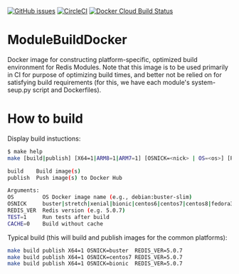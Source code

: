 [![GitHub issues](https://img.shields.io/github/release/RedisLabsModules/ModuleBuildDocker.svg?kill_cache=1)](https://github.com/RedisLabsModules/ModuleBuildDocker/releases/latest)
[![CircleCI](https://circleci.com/gh/RedisLabsModules/ModuleBuildDocker/tree/master.svg?style=svg)](https://circleci.com/gh/RedisLabsModules/ModuleBuildDocker/tree/master)
[![Docker Cloud Build Status](https://img.shields.io/docker/cloud/build/redisfab/rmbuilder.svg)](https://hub.docker.com/r/redisfab/rmbuilder/builds/)

# ModuleBuildDocker
Docker image for constructing platform-specific, optimized build environment for Redis Modules.
Note that this image is to be used primarily in CI for purpose of optimizing build times, and better not be relied on for satisfying build requirements (for this, we have each module's system-seup.py script and Dockerfiles).

# How to build

Display build instuctions:
```sh
$ make help
make [build|publish] [X64=1|ARM8=1|ARM7=1] [OSNICK=<nick> | OS=<os>] [REDIS_VERSION=<ver>] [ARGS...]

build    Build image(s)
publish  Push image(s) to Docker Hub

Arguments:
OS         OS Docker image name (e.g., debian:buster-slim)
OSNICK     buster|stretch|xenial|bionic|centos6|centos7|centos8|fedora30
REDIS_VER  Redis version (e.g. 5.0.7)
TEST=1     Run tests after build
CACHE=0    Build without cache
```

Typical build (this will build and publish images for the common platforms):
```sh
make build publish X64=1 OSNICK=buster  REDIS_VER=5.0.7
make build publish X64=1 OSNICK=centos7 REDIS_VER=5.0.7
make build publish X64=1 OSNICK=bionic  REDIS_VER=5.0.7
```

